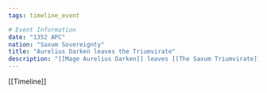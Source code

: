 ```yaml
---
tags: timeline_event

# Event Information
date: "1352 APC"
nation: "Saxum Sovereignty"
title: "Aurelius Darken leaves the Triumvirate"
description: "[[Mage Aurelius Darken]] leaves [[The Saxum Triumvirate]] to pursue his own research"
---
```

[[Timeline]]